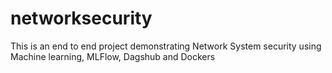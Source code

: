 # networksecurity
This is an end to end project demonstrating Network System security using Machine learning, MLFlow, Dagshub and Dockers
